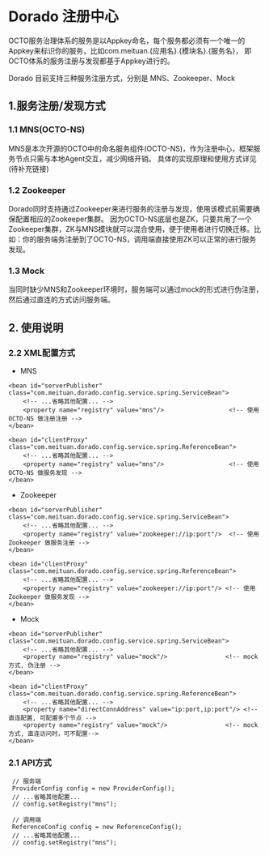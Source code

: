 
# Dorado 注册中心

OCTO服务治理体系的服务是以Appkey命名，每个服务都必须有一个唯一的Appkey来标识你的服务，比如com.meituan.{应用名}.{模块名}.{服务名}，
即OCTO体系的服务注册与发现都基于Appkey进行的。

Dorado 目前支持三种服务注册方式，分别是 MNS、Zookeeper、Mock

## 1.服务注册/发现方式

### 1.1 MNS(OCTO-NS)

MNS是本次开源的OCTO中的命名服务组件(OCTO-NS)，作为注册中心，框架服务节点只需与本地Agent交互，减少网络开销。
具体的实现原理和使用方式详见(待补充链接)

### 1.2 Zookeeper

Dorado同时支持通过Zookeeper来进行服务的注册与发现，使用该模式前需要确保配置相应的Zookeeper集群。
因为OCTO-NS底层也是ZK，只要共用了一个Zookeeper集群，ZK与MNS模块就可以混合使用，便于使用者进行切换迁移。比如：你的服务端务注册到了OCTO-NS，调用端直接使用ZK可以正常的进行服务发现。

### 1.3 Mock

当同时缺少MNS和Zookeeper环境时，服务端可以通过mock的形式进行伪注册，然后通过直连的方式访问服务端。

## 2. 使用说明

### 2.2 XML配置方式

* MNS

````
<bean id="serverPublisher" class="com.meituan.dorado.config.service.spring.ServiceBean">
    <!-- ...省略其他配置... -->
    <property name="registry" value="mns"/>                  <!-- 使用OCTO-NS 做注册注册 -->
</bean>
````
````
<bean id="clientProxy" class="com.meituan.dorado.config.service.spring.ReferenceBean">
    <!-- ...省略其他配置... -->
    <property name="registry" value="mns"/>                  <!-- 使用OCTO-NS 做服务发现 -->
</bean>
````
* Zookeeper

````
<bean id="serverPublisher" class="com.meituan.dorado.config.service.spring.ServiceBean">
    <!-- ...省略其他配置... -->
    <property name="registry" value="zookeeper://ip:port"/>  <!-- 使用Zookeeper 做服务注册 -->
</bean>
````
````
<bean id="clientProxy" class="com.meituan.dorado.config.service.spring.ReferenceBean">
    <!-- ...省略其他配置... -->
    <property name="registry" value="zookeeper://ip:port"/> <!-- 使用Zookeeper 做服务发现 -->
</bean>
````

* Mock

````
<bean id="serverPublisher" class="com.meituan.dorado.config.service.spring.ServiceBean">
    <!-- ...省略其他配置... -->
    <property name="registry" value="mock"/>                <!-- mock方式, 伪注册 -->
</bean>
````
````
<bean id="clientProxy" class="com.meituan.dorado.config.service.spring.ReferenceBean">
    <!-- ...省略其他配置... -->
    <property name="directConnAddress" value="ip:port,ip:port"/> <!-- 直连配置, 可配置多个节点 -->
    <property name="registry" value="mock"/>                <!-- mock方式, 直连访问时，可不配置-->
</bean>
````

### 2.1 API方式

````
 // 服务端
 ProviderConfig config = new ProviderConfig();
 // ...省略其他配置...
 // config.setRegistry("mns");
````
````
 // 调用端
 ReferenceConfig config = new ReferenceConfig();
 // ...省略其他配置...
 // config.setRegistry("mns");
````